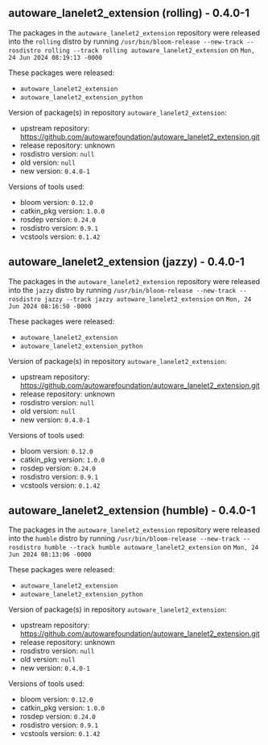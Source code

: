 ## autoware_lanelet2_extension (rolling) - 0.4.0-1

The packages in the `autoware_lanelet2_extension` repository were released into the `rolling` distro by running `/usr/bin/bloom-release --new-track --rosdistro rolling --track rolling autoware_lanelet2_extension` on `Mon, 24 Jun 2024 08:19:13 -0000`

These packages were released:
- `autoware_lanelet2_extension`
- `autoware_lanelet2_extension_python`

Version of package(s) in repository `autoware_lanelet2_extension`:

- upstream repository: https://github.com/autowarefoundation/autoware_lanelet2_extension.git
- release repository: unknown
- rosdistro version: `null`
- old version: `null`
- new version: `0.4.0-1`

Versions of tools used:

- bloom version: `0.12.0`
- catkin_pkg version: `1.0.0`
- rosdep version: `0.24.0`
- rosdistro version: `0.9.1`
- vcstools version: `0.1.42`


## autoware_lanelet2_extension (jazzy) - 0.4.0-1

The packages in the `autoware_lanelet2_extension` repository were released into the `jazzy` distro by running `/usr/bin/bloom-release --new-track --rosdistro jazzy --track jazzy autoware_lanelet2_extension` on `Mon, 24 Jun 2024 08:16:50 -0000`

These packages were released:
- `autoware_lanelet2_extension`
- `autoware_lanelet2_extension_python`

Version of package(s) in repository `autoware_lanelet2_extension`:

- upstream repository: https://github.com/autowarefoundation/autoware_lanelet2_extension.git
- release repository: unknown
- rosdistro version: `null`
- old version: `null`
- new version: `0.4.0-1`

Versions of tools used:

- bloom version: `0.12.0`
- catkin_pkg version: `1.0.0`
- rosdep version: `0.24.0`
- rosdistro version: `0.9.1`
- vcstools version: `0.1.42`


## autoware_lanelet2_extension (humble) - 0.4.0-1

The packages in the `autoware_lanelet2_extension` repository were released into the `humble` distro by running `/usr/bin/bloom-release --new-track --rosdistro humble --track humble autoware_lanelet2_extension` on `Mon, 24 Jun 2024 08:13:06 -0000`

These packages were released:
- `autoware_lanelet2_extension`
- `autoware_lanelet2_extension_python`

Version of package(s) in repository `autoware_lanelet2_extension`:

- upstream repository: https://github.com/autowarefoundation/autoware_lanelet2_extension.git
- release repository: unknown
- rosdistro version: `null`
- old version: `null`
- new version: `0.4.0-1`

Versions of tools used:

- bloom version: `0.12.0`
- catkin_pkg version: `1.0.0`
- rosdep version: `0.24.0`
- rosdistro version: `0.9.1`
- vcstools version: `0.1.42`


